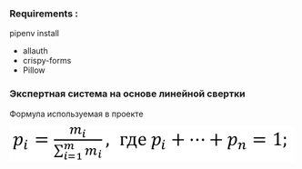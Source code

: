 ### Requirements :
pipenv install 

 - allauth
 - crispy-forms
 - Pillow 


### Экспертная система на основе линейной свертки

Формула используемая в проекте

 ![Формула](https://github.com/partybreaker/convolution/blob/master/img/f.png)
